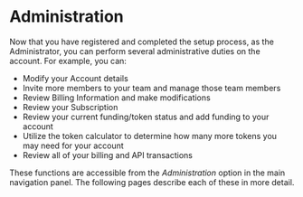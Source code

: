 # Administration

Now that you have registered and completed the setup process, as the Administrator, you can perform several administrative duties on the account. For example, you can:

* Modify your Account details
* Invite more members to your team and manage those team members
* Review Billing Information and make modifications
* Review your Subscription
* Review your current funding/token status and add funding to your account
* Utilize the token calculator to determine how many more tokens you may need for your account
* Review all of your billing and API transactions

These functions are accessible from the _Administration_ option in the main navigation panel.  The following pages describe each of these in more detail.
